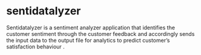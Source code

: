 # sentidatalyzer
Sentidatalyzer is a sentiment analyzer application that identifies the customer sentiment through the customer feedback and accordingly sends the input data to the output file for analytics to predict customer’s satisfaction behaviour .
